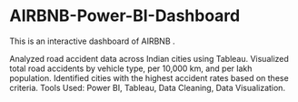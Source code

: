 # AIRBNB-Power-BI-Dashboard

This is an interactive dashboard of AIRBNB .

Analyzed road accident data across Indian cities using Tableau.
Visualized total road accidents by vehicle type, per 10,000 km, and per lakh population.
Identified cities with the highest accident rates based on these criteria.
Tools Used: Power BI, Tableau, Data Cleaning, Data Visualization.

